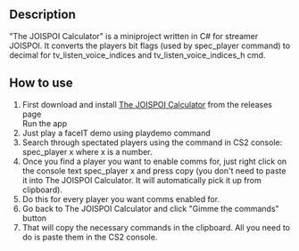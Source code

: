 ## Description
"The JOISPOI Calculator" is a miniproject written in C# for streamer JOISPOI. It converts the players bit flags (used by spec_player command) to decimal for tv_listen_voice_indices and tv_listen_voice_indices_h cmd.

## How to use

1. First download and install [The JOISPOI Calculator](https://github.com/ioannedelea/TheJOISPOICalculator/releases/download/v0.1-beta/) from the releases page</li>
Run the app
2. Just play a faceIT demo using playdemo command
3. Search through spectated players using the command in CS2 console: spec_player x where x is a number.
4. Once you find a player you want to enable comms for, just right click on the console text spec_player x and press copy (you don't need to paste it into The JOISPOI Calculator. It will automatically pick it up from clipboard). 
5. Do this for every player you want comms enabled for.
6. Go back to The JOISPOI Calculator and click "Gimme the commands" button 
7. That will copy the necessary commands in the clipboard. All you need to do is paste them in the CS2 console.

